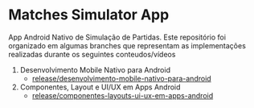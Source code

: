 # Matches Simulator App

App Android Nativo de Simulação de Partidas. Este repositório foi organizado em algumas branches que representam as implementações realizadas durante os seguintes conteudos/vídeos

1. Desenvolvimento Mobile Nativo para Android
    - [release/desenvolvimento-mobile-nativo-para-android](https://github.com/leonardogabrielMG/matches-simulator-app/tree/release/desenvolvimento-mobile-nativo-para-android)
2. Componentes, Layout e UI/UX em Apps Android
    - [release/componentes-layouts-ui-ux-em-apps-android](https://github.com/leonardogabrielMG/matches-simulator-app/tree/release/componentes-layouts-ui-ux-em-apps-android)
